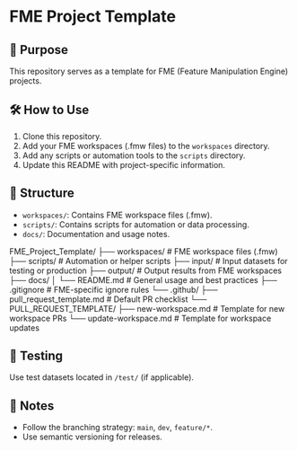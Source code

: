 # FME Project Template

## 📌 Purpose
This repository serves as a template for FME (Feature Manipulation Engine) projects.

## 🛠️ How to Use
1. Clone this repository.
2. Add your FME workspaces (.fmw files) to the `workspaces` directory.
3. Add any scripts or automation tools to the `scripts` directory.
4. Update this README with project-specific information.

## 📁 Structure
- `workspaces/`: Contains FME workspace files (.fmw).
- `scripts/`: Contains scripts for automation or data processing.
- `docs/`: Documentation and usage notes.

FME_Project_Template/
├── workspaces/                         # FME workspace files (.fmw)
├── scripts/                            # Automation or helper scripts
├── input/                              # Input datasets for testing or production
├── output/                             # Output results from FME workspaces
├── docs/
│   └── README.md                       # General usage and best practices
├── .gitignore                          # FME-specific ignore rules
└── .github/
    ├── pull_request_template.md        # Default PR checklist
    └── PULL_REQUEST_TEMPLATE/
        ├── new-workspace.md           # Template for new workspace PRs
        └── update-workspace.md        # Template for workspace updates

## 🧪 Testing
Use test datasets located in `/test/` (if applicable).

## 📌 Notes
- Follow the branching strategy: `main`, `dev`, `feature/*`.
- Use semantic versioning for releases.
